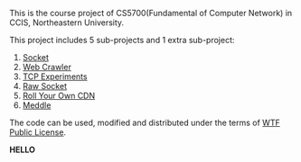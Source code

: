 This is the course project of CS5700(Fundamental of Computer Network) in CCIS, Northeastern University.

This project includes 5 sub-projects and 1 extra sub-project:

1. [Socket](http://david.choffnes.com/classes/cs4700sp14/project1.php)
2. [Web Crawler](http://david.choffnes.com/classes/cs4700sp14/project2.php)
3. [TCP Experiments](http://david.choffnes.com/classes/cs4700sp14/project3.php)
4. [Raw Socket](http://david.choffnes.com/classes/cs4700sp14/project4.php)
5. [Roll Your Own CDN](http://david.choffnes.com/classes/cs4700sp14/project5.php)
6. [Meddle](http://david.choffnes.com/classes/cs4700sp14/projectMeddle.php)

The code can be used, modified and distributed under the terms of [WTF Public License](http://www.wtfpl.net/). 

**HELLO**
